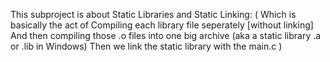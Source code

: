 This subproject is about Static Libraries and Static Linking:
(
	Which is basically the act of Compiling each library file seperately [without linking]
	And then compiling those .o files into one big archive (aka a static library .a or .lib in Windows)
	Then we link the static library with the main.c
)